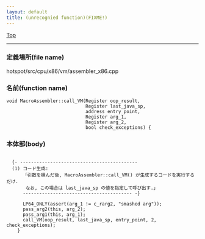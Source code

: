 ```yaml
---
layout: default
title: (unrecognied function)(FIXME!)
---
```

[Top](../index.html)

--- 
### 定義場所(file name)
hotspot/src/cpu/x86/vm/assembler_x86.cpp

### 名前(function name)
```
void MacroAssembler::call_VM(Register oop_result,
                             Register last_java_sp,
                             address entry_point,
                             Register arg_1,
                             Register arg_2,
                             bool check_exceptions) {
```

### 本体部(body)
```
	
  {- -------------------------------------------
  (1) コード生成:
      「引数を積んだ後, MacroAssembler::call_VM() が生成するコードを実行するだけ.
       なお, この場合は last_java_sp の値を指定して呼び出す.」
      ---------------------------------------- -}

	  LP64_ONLY(assert(arg_1 != c_rarg2, "smashed arg"));
	  pass_arg2(this, arg_2);
	  pass_arg1(this, arg_1);
	  call_VM(oop_result, last_java_sp, entry_point, 2, check_exceptions);
	}
	
```


